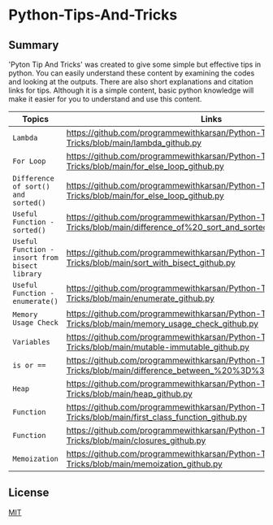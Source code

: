 # Python-Tips-And-Tricks

## Summary
'Pyton Tip And Tricks' was created to give some simple but effective tips in python. You can easily understand these content by examining the codes and looking at the outputs. There are also short explanations and citation links for tips. Although it is a simple content, basic python knowledge will make it easier for you to understand and use this content.

| Topics     | Links     | Level
| ------------- | ------------- | --------    |
| `Lambda`         | https://github.com/programmewithkarsan/Python-Tips-And-Tricks/blob/main/lambda_github.py| `All Levels`   |
| `For Loop`         | https://github.com/programmewithkarsan/Python-Tips-And-Tricks/blob/main/for_else_loop_github.py | `Beginner`   |
| `Difference of sort() and sorted()`         | https://github.com/programmewithkarsan/Python-Tips-And-Tricks/blob/main/for_else_loop_github.py | `Beginner`   |
|`Useful Function - sorted() `         | https://github.com/programmewithkarsan/Python-Tips-And-Tricks/blob/main/difference_of%20_sort_and_sorted_github.py | `Beginner`  |
|`Useful Function - insort from bisect library `         | https://github.com/programmewithkarsan/Python-Tips-And-Tricks/blob/main/sort_with_bisect_github.py | `Beginner`  |
|`Useful Function - enumerate() `         | https://github.com/programmewithkarsan/Python-Tips-And-Tricks/blob/main/enumerate_github.py | `Beginner`  |
|`Memory Usage Check`         |https://github.com/programmewithkarsan/Python-Tips-And-Tricks/blob/main/memory_usage_check_github.py | `Beginner`  |
| `Variables`         | https://github.com/programmewithkarsan/Python-Tips-And-Tricks/blob/main/mutable-immutable_github.py | `Intermediate`   |
|`is or ==  `         | https://github.com/programmewithkarsan/Python-Tips-And-Tricks/blob/main/difference_between_%20%3D%3D_and%20_is_github.py | `Intermediate`  |
|`Heap`         | https://github.com/programmewithkarsan/Python-Tips-And-Tricks/blob/main/heap_github.py | `Intermediate`   |
| `Function`        |https://github.com/programmewithkarsan/Python-Tips-And-Tricks/blob/main/first_class_function_github.py        | `Advanced`   |
| `Function`         | https://github.com/programmewithkarsan/Python-Tips-And-Tricks/blob/main/closures_github.py | `Advanced`   |
| `Memoization`         | https://github.com/programmewithkarsan/Python-Tips-And-Tricks/blob/main/memoization_github.py | `Advanced`   |




## License
[MIT](https://choosealicense.com/licenses/mit/)
